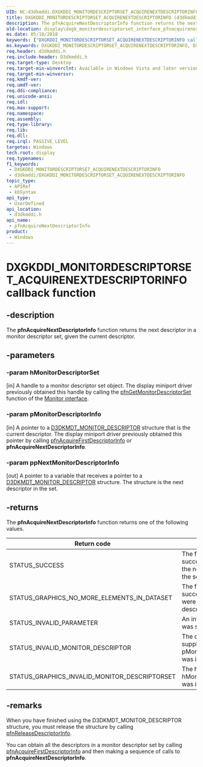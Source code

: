 ```yaml
---
UID: NC:d3dkmddi.DXGKDDI_MONITORDESCRIPTORSET_ACQUIRENEXTDESCRIPTORINFO
title: DXGKDDI_MONITORDESCRIPTORSET_ACQUIRENEXTDESCRIPTORINFO (d3dkmddi.h)
description: The pfnAcquireNextDescriptorInfo function returns the next descriptor in a monitor descriptor set, given the current descriptor.
old-location: display\dxgk_monitordescriptorset_interface_pfnacquirenextdescriptorinfo.htm
ms.date: 05/10/2018
keywords: ["DXGKDDI_MONITORDESCRIPTORSET_ACQUIRENEXTDESCRIPTORINFO callback function"]
ms.keywords: DXGKDDI_MONITORDESCRIPTORSET_ACQUIRENEXTDESCRIPTORINFO, DXGKDDI_MONITORDESCRIPTORSET_ACQUIRENEXTDESCRIPTORINFO callback, VidPnFunctions_ae273fb1-032c-4d22-86ef-849a4650c82e.xml, d3dkmddi/pfnAcquireNextDescriptorInfo, display.dxgk_monitordescriptorset_interface_pfnacquirenextdescriptorinfo, pfnAcquireNextDescriptorInfo, pfnAcquireNextDescriptorInfo callback function [Display Devices]
req.header: d3dkmddi.h
req.include-header: D3dkmddi.h
req.target-type: Desktop
req.target-min-winverclnt: Available in Windows Vista and later versions of the Windows operating systems.
req.target-min-winversvr: 
req.kmdf-ver: 
req.umdf-ver: 
req.ddi-compliance: 
req.unicode-ansi: 
req.idl: 
req.max-support: 
req.namespace: 
req.assembly: 
req.type-library: 
req.lib: 
req.dll: 
req.irql: PASSIVE_LEVEL
targetos: Windows
tech.root: display
req.typenames: 
f1_keywords:
 - DXGKDDI_MONITORDESCRIPTORSET_ACQUIRENEXTDESCRIPTORINFO
 - d3dkmddi/DXGKDDI_MONITORDESCRIPTORSET_ACQUIRENEXTDESCRIPTORINFO
topic_type:
 - APIRef
 - kbSyntax
api_type:
 - UserDefined
api_location:
 - d3dkmddi.h
api_name:
 - pfnAcquireNextDescriptorInfo
product:
 - Windows
---
```


# DXGKDDI_MONITORDESCRIPTORSET_ACQUIRENEXTDESCRIPTORINFO callback function


## -description

The <b>pfnAcquireNextDescriptorInfo</b> function returns the next descriptor in a monitor descriptor set, given the current descriptor.

## -parameters

### -param hMonitorDescriptorSet

[in] A handle to a monitor descriptor set object. The display miniport driver previously obtained this handle by calling the <a href="/windows-hardware/drivers/ddi/d3dkmddi/nc-d3dkmddi-dxgkddi_monitor_getmonitordescriptorset">pfnGetMonitorDescriptorSet</a> function of the <a href="/windows-hardware/drivers/ddi/index">Monitor interface</a>.

### -param pMonitorDescriptorInfo

[in] A pointer to a <a href="/windows-hardware/drivers/ddi/d3dkmdt/ns-d3dkmdt-_d3dkmdt_monitor_descriptor">D3DKMDT_MONITOR_DESCRIPTOR</a> structure that is the current descriptor. The display miniport driver previously obtained this pointer by calling <a href="/windows-hardware/drivers/ddi/d3dkmddi/nc-d3dkmddi-dxgkddi_monitordescriptorset_acquirefirstdescriptorinfo">pfnAcquireFirstDescriptorInfo</a> or <b>pfnAcquireNextDescriptorInfo</b>.

### -param ppNextMonitorDescriptorInfo

[out] A pointer to a variable that receives a pointer to a <a href="/windows-hardware/drivers/ddi/d3dkmdt/ns-d3dkmdt-_d3dkmdt_monitor_descriptor">D3DKMDT_MONITOR_DESCRIPTOR</a> structure. The structure is the next descriptor in the set.

## -returns

The <b>pfnAcquireNextDescriptorInfo</b> function returns one of the following values.

|Return code|Description|
|--- |--- |
|STATUS_SUCCESS|The function successfully returned the next descriptor in the set.|
|STATUS_GRAPHICS_NO_MORE_ELEMENTS_IN_DATASET|The function succeeded, but there were no more descriptors in the set.|
|STATUS_INVALID_PARAMETER|An invalid parameter was supplied.|
|STATUS_INVALID_MONITOR_DESCRIPTOR|The descriptor supplied in pMonitorDescriptorInfo was invalid.|
|STATUS_GRAPHICS_INVALID_MONITOR_DESCRIPTORSET|The handle supplied in hMonitorDescriptorSet was invalid.|

## -remarks

When you have finished using the D3DKMDT_MONITOR_DESCRIPTOR structure, you must release the structure by calling <a href="/windows-hardware/drivers/ddi/d3dkmddi/nc-d3dkmddi-dxgkddi_monitordescriptorset_releasedescriptorinfo">pfnReleaseDescriptorInfo</a>.

You can obtain all the descriptors in a monitor descriptor set by calling <a href="/windows-hardware/drivers/ddi/d3dkmddi/nc-d3dkmddi-dxgkddi_monitordescriptorset_acquirefirstdescriptorinfo">pfnAcquireFirstDescriptorInfo</a> and then making a sequence of calls to <b>pfnAcquireNextDescriptorInfo</b>.
